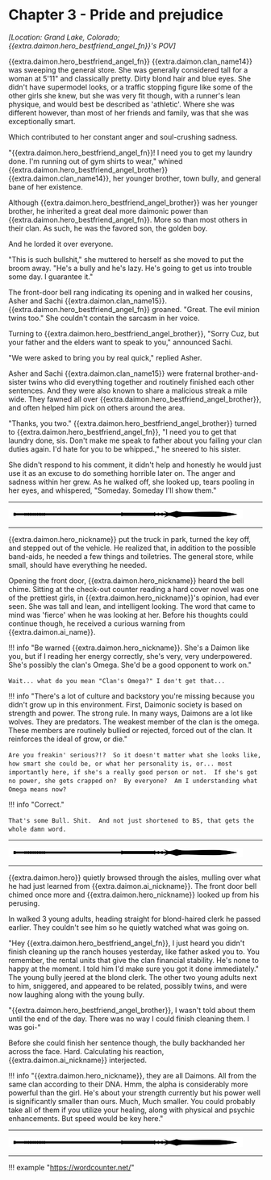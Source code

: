 # Chapter 3 - Pride and prejudice

_[Location: Grand Lake, Colorado; {{extra.daimon.hero_bestfriend_angel_fn}}'s POV]_

{{extra.daimon.hero_bestfriend_angel_fn}} {{extra.daimon.clan_name14}} was sweeping the general store.  She was generally considered tall for a woman at 5'11" and classically pretty.  Dirty blond hair and blue eyes.  She didn't have supermodel looks, or a traffic stopping figure like some of the other girls she knew, but she was very fit though, with a runner's lean physique, and would best be described as 'athletic'.  Where she was different however, than most of her friends and family, was that she was exceptionally smart.   

Which contributed to her constant anger and soul-crushing sadness.

"{{extra.daimon.hero_bestfriend_angel_fn}}!  I need you to get my laundry done.   I'm running out of gym shirts to wear," whined {{extra.daimon.hero_bestfriend_angel_brother}} {{extra.daimon.clan_name14}}, her younger brother, town bully, and general bane of her existence.  

Although {{extra.daimon.hero_bestfriend_angel_brother}} was her younger brother, he inherited a great deal more daimonic power than {{extra.daimon.hero_bestfriend_angel_fn}}.  More so than most others in their clan.  As such, he was the favored son, the golden boy.  

And he lorded it over everyone.

"This is such bullshit," she muttered to herself as she moved to put the broom away.  "He's a bully and he's lazy.  He's going to get us into trouble some day.  I guarantee it."

The front-door bell rang indicating its opening and in walked her cousins, Asher and Sachi {{extra.daimon.clan_name15}}.  {{extra.daimon.hero_bestfriend_angel_fn}} groaned.   "Great.  The evil minion twins too."  She couldn't contain the sarcasm in her voice.

Turning to {{extra.daimon.hero_bestfriend_angel_brother}}, "Sorry Cuz, but your father and the elders want to speak to you," announced Sachi.  

"We were asked to bring you by real quick," replied Asher.  

Asher and Sachi {{extra.daimon.clan_name15}} were fraternal brother-and-sister twins who did everything together and routinely finished each other sentences.  And they were also known to share a malicious streak a mile wide.  They fawned all over {{extra.daimon.hero_bestfriend_angel_brother}}, and often helped him pick on others around the area.

"Thanks, you two."  {{extra.daimon.hero_bestfriend_angel_brother}} turned to {{extra.daimon.hero_bestfriend_angel_fn}}, "I need you to get that laundry done, sis.  Don't make me speak to father about you failing your clan duties again.  I'd hate for you to be whipped.," he sneered to his sister.  

She didn't respond to his comment, it didn't help and honestly he would just use it as an excuse to do something horrible later on.  The anger and sadness within her grew.  As he walked off, she looked up, tears pooling in her eyes, and whispered, "Someday.  Someday I'll show them."

* * *

![divider](../../../assets/divider.png)

* * *

{{extra.daimon.hero_nickname}} put the truck in park, turned the key off, and stepped out of the vehicle.  He realized that, in addition to the possible band-aids, he needed a few things and toiletries. The general store, while small, should have everything he needed.  

Opening the front door, {{extra.daimon.hero_nickname}} heard the bell chime.  Sitting at the check-out counter reading a hard cover novel was one of the prettiest girls, in {{extra.daimon.hero_nickname}}'s opinion, had ever seen.  She was tall and lean, and intelligent looking.  The word that came to mind was 'fierce' when he was looking at her.  Before his thoughts could continue though, he received a curious warning from {{extra.daimon.ai_name}}.

!!! info "Be warned {{extra.daimon.hero_nickname}}.  She's a Daimon like you, but if I reading her energy correctly, she's very, very  underpowered.  She's possibly the clan's Omega.  She'd be a good opponent to work on."

`Wait... what do you mean "Clan's Omega?" I don't get that...`

!!! info "There's a lot of culture and backstory you're missing because you didn't grow up in this environment.  First, Daimonic society is based on strength and power. The strong rule.  In many ways, Daimons are a lot like wolves.  They are predators.  The weakest member of the clan is the omega.  These members are routinely bullied or rejected, forced out of the clan.  It reinforces the ideal of grow, or die."

`Are you freakin' serious?!?  So it doesn't matter what she looks like, how smart she could be, or what her personality is, or... most  importantly here, if she's a really good person or not.  If she's got no power, she gets crapped on?  By everyone?  Am I understanding what Omega means now?`

!!! info "Correct."

`That's some Bull. Shit.  And not just shortened to BS, that gets the whole damn word.`

* * *

![divider](../../../assets/divider.png)

* * *

{{extra.daimon.hero}} quietly browsed through the aisles, mulling over what he had just learned from {{extra.daimon.ai_nickname}}.
The front door bell chimed once more and {{extra.daimon.hero_nickname}} looked up from his perusing.  

In walked 3 young adults, heading straight for blond-haired clerk he passed earlier.  They couldn't see him so he quietly watched what was going on.

"Hey {{extra.daimon.hero_bestfriend_angel_fn}}, I just heard you didn't finish cleaning up the ranch houses yesterday, like father asked you to.  You remember, the rental units that give the clan financial stability.  He's none to happy at the moment.  I told him I'd make sure you got it done immediately."  The young bully jeered at the blond clerk.  The other two young adults next to him, sniggered, and appeared to be related, possibly twins, and were now laughing along with the young bully.

"{{extra.daimon.hero_bestfriend_angel_brother}}, I wasn't told about them until the end of the day.  There was no way I could finish cleaning them.  I was goi-"

Before she could finish her sentence though, the bully backhanded her across the face.  Hard.  Calculating his reaction, {{extra.daimon.ai_nickname}} interjected.

!!! info "{{extra.daimon.hero_nickname}}, they are all Daimons.  All from the same clan according to their DNA.  Hmm, the alpha is considerably more powerful than the girl.  He's about your strength currently but his power well is significantly smaller than ours.  Much, Much smaller.  You could probably take all of them if you utilize your healing, along with physical and psychic enhancements.  But speed would be key here."











* * *

![divider](../../../assets/divider.png)

* * *


!!! example "https://wordcounter.net/"
